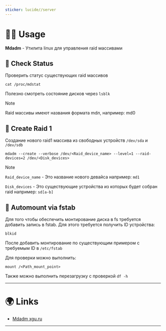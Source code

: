 ```yaml
---
sticker: lucide//server
---
```

# 👨‍🏭 Usage

**Mdadm** - Утилита linux для управления raid массивами

## 👀 Check Status

Проверить статус существующих raid массивов

```shell
cat /proc/mdstat
```

Полезно смотреть состояние дисков через `lsblk`

> [!NOTE]
>  Raid массивы имеют названия формата md*n*, например: md0

## 🔨 Create Raid 1

Создание нового raid1 массива из свободных устройств `/dev/sda` и `/dev/sdb`

```shell
mdadm --create --verbose /dev/<Raid_device_name> --level=1 --raid-devices=2 /dev/<Disk_devices>
```

>[!NOTE]
> `Raid_device_name` - Это название нового девайса например: `md1`
> 
> `Disk_devices` - Это существующие устройства из которых будет собран raid например: `sd[a-b]`

## 🚀 Automount via fstab

Для того чтобы обеспечить монтирование диска в fs требуется добавить запись в fstab.
Для этого требуется получить ID устройства:

```shell
blkid
```

После добавить монтирование по существующим примером с требуемым ID в `/etc/fstab`

Для проверки можно выполнить:

```shell
mount /<Path_mount_point>
```

Также можно выполнить перезагрузку с проверкой `df -h`

---

# 🌍 Links

- [Mdadm xgu.ru](http://xgu.ru/wiki/mdadm)

---
